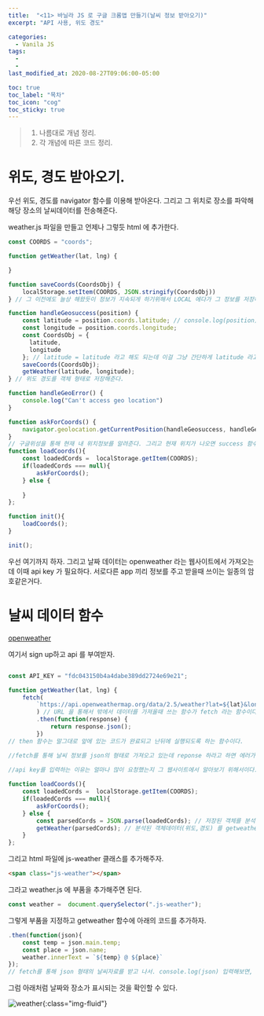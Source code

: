 ```yaml
---
title:  "<11> 바닐라 JS 로 구글 크롬앱 만들기(날씨 정보 받아오기)"
excerpt: "API 사용, 위도 경도"

categories:
  - Vanila JS
tags:
  - 
  - 
last_modified_at: 2020-08-27T09:06:00-05:00

toc: true
toc_label: "목차"
toc_icon: "cog"
toc_sticky: true
---
```


> 1. 나름대로 개념 정리.  
> 2. 각 개념에 따른 코드 정리.  


# 위도, 경도 받아오기.

우선 위도, 경도를 navigator 함수를 이용해 받아온다. 그리고 그 위치로 장소를 파악해 해당 장소의 날씨데이터를 전송해준다.

weather.js 파일을 만들고 언제나 그렇듯 html 에 추가한다.

```javascript
const COORDS = "coords";

function getWeather(lat, lng) {

}

function saveCoords(CoordsObj) {
    localStorage.setItem(COORDS, JSON.stringify(CoordsObj))
} // 그 이전에도 늘상 해왔듯이 정보가 지속되게 하기위해서 LOCAL 에다가 그 정보를 저장해야한다. 따라서, COORDS KEY 에다가 인자를 value로 지정한다.

function handleGeosuccess(position) {    
    const latitude = position.coords.latitude; // console.log(position) 이라고 해서 coords 밑에 child로 위도,경도가 있다는것을 확인했다.
    const longitude = position.coords.longitude;    
    const CoordsObj = {
      latitude,
      longitude
    }; // latitude = latitude 라고 해도 되는데 이걸 그냥 간단하게 latitude 라고 해도 됨.
    saveCoords(CoordsObj);
    getWeather(latitude, longitude);
} // 위도 경도를 객체 형태로 저장해준다.

function handleGeoError() {
    console.log("Can't access geo location")
}

function askForCoords() {
    navigator.geolocation.getCurrentPosition(handleGeosuccess, handleGeoError) 
}
// 구글위성을 통해 현재 내 위치정보를 알려준다. 그리고 현재 위치가 나오면 success 함수로 아니면 error 함수로 가게끔 한다.
function loadCoords(){
    const loadedCords =  localStorage.getItem(COORDS);
    if(loadedCords === null){
        askForCoords();
    } else {
        
    }
};

function init(){
    loadCoords();
}

init();
```
우선 여기까지 하자. 그리고 날짜 데이터는 openweather 라는 웹사이트에서 가져오는데 이때 api key 가 필요하다. 서로다른 app 끼리 정보를 주고 받을때 쓰이는 일종의 암호같은거다. 

# 날씨 데이터 함수 

[openweather](https://home.openweathermap.org/api_keys)

여기서 sign up하고 api 를 부여받자. 

```javascript

const API_KEY = "fdc043150b4a4dabe389dd2724e69e21"; 

function getWeather(lat, lng) {
    fetch(
        `https://api.openweathermap.org/data/2.5/weather?lat=${lat}&lon=${lng}&appid=${API_KEY}&units=metric`
        ) // URL 을 통해서 밖에서 데이터를 가져올때 쓰는 함수가 fetch 라는 함수이다.
        .then(function(response) {
            return response.json();
        }) 
// then 함수는 말그대로 앞에 있는 코드가 완료되고 난뒤에 실행되도록 하는 함수이다. 

//fetch를 통해 날씨 정보를 json의 형태로 가져오고 있는데 reponse 하라고 하면 에러가 날 수 있으니 데이터를 다 받고 나서 response 하라고 명령하는 것이다.
        
//api key를 입력하는 이유는 얼마나 많이 요청했는지 그 웹사이트에서 알아보기 위해서이다.

function loadCoords(){
    const loadedCords =  localStorage.getItem(COORDS);
    if(loadedCords === null){
        askForCoords();
    } else {
        const parsedCords = JSON.parse(loadedCords); // 저장된 객체를 분석함. 역시나.        
        getWeather(parsedCords); // 분석된 객체데이터(위도,경도) 를 getweather 에 대입하여 openweather에서 날씨데이터를 뽑아옴
    }
};

```
그리고 html 파일에 js-weather 클래스를 추가해주자.
```html
<span class="js-weather"></span>
```

그라고 weather.js 에 부품을 추가해주면 된다.

```javascript
const weather =  document.querySelector(".js-weather");
```
그렇게 부품을 지정하고 getweather 함수에 아래의 코드를 추가하자.
```javascript
.then(function(json){
    const temp = json.main.temp;
    const place = json.name;
    weather.innerText = `${temp} @ ${place}`
});
// fetch를 통해 json 형태의 날씨자료를 받고 나서. console.log(json) 입력해보면, json.main이 온도. json.name 이 장소라는 것을 알 수 있을 것이다.
```

그럼 아래처럼 날짜와 장소가 표시되는 것을 확인할 수 있다.

![weather](https://yeonghunko.github.io/assets/img/vanila/weather.png){:class="img-fluid"}




